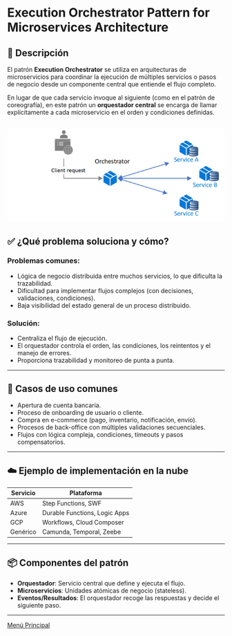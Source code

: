# Execution Orchestrator Pattern for Microservices Architecture

## 🧩 Descripción

El patrón **Execution Orchestrator** se utiliza en arquitecturas de microservicios para coordinar la ejecución de múltiples servicios o pasos de negocio desde un componente central que entiende el flujo completo.

En lugar de que cada servicio invoque al siguiente (como en el patrón de coreografía), en este patrón un **orquestador central** se encarga de llamar explícitamente a cada microservicio en el orden y condiciones definidas.

![Execution Orchestrator Pattern for Microservices Architecture](../images/orchestrator.png)
---

## ✅ ¿Qué problema soluciona y cómo?

### Problemas comunes:
- Lógica de negocio distribuida entre muchos servicios, lo que dificulta la trazabilidad.
- Dificultad para implementar flujos complejos (con decisiones, validaciones, condiciones).
- Baja visibilidad del estado general de un proceso distribuido.

### Solución:
- Centraliza el flujo de ejecución.
- El orquestador controla el orden, las condiciones, los reintentos y el manejo de errores.
- Proporciona trazabilidad y monitoreo de punta a punta.

---

## 🎯 Casos de uso comunes

- Apertura de cuenta bancaria.
- Proceso de onboarding de usuario o cliente.
- Compra en e-commerce (pago, inventario, notificación, envío).
- Procesos de back-office con múltiples validaciones secuenciales.
- Flujos con lógica compleja, condiciones, timeouts y pasos compensatorios.

---

## ☁️ Ejemplo de implementación en la nube

| Servicio        | Plataforma                    |
|-----------------|-------------------------------|
| AWS             | Step Functions, SWF           |
| Azure           | Durable Functions, Logic Apps |
| GCP             | Workflows, Cloud Composer     |
| Genérico        | Camunda, Temporal, Zeebe      |

---

## 📦 Componentes del patrón

- **Orquestador**: Servicio central que define y ejecuta el flujo.
- **Microservicios**: Unidades atómicas de negocio (stateless).
- **Eventos/Resultados**: El orquestador recoge las respuestas y decide el siguiente paso.

---

[Menú Principal](https://github.com/wilfredoha/cloud-architecture-patterns)